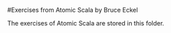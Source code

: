 #Exercises from Atomic Scala by Bruce Eckel

The exercises of Atomic Scala are stored in this folder.